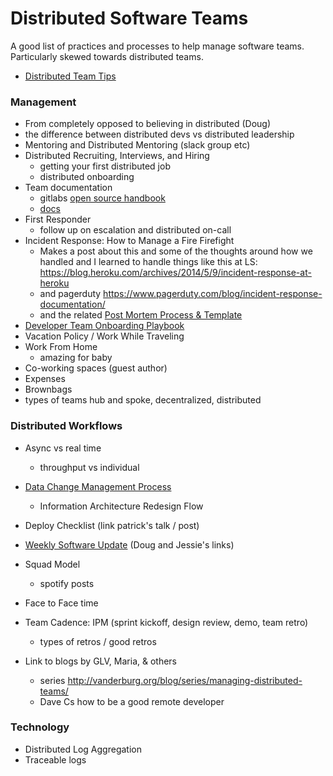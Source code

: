 # Distributed Software Teams

A good list of practices and processes to help manage software teams. Particularly skewed towards distributed teams.

* [Distributed Team Tips](https://www.mayerdan.com/tech%20management/2017/04/26/distributed-team-tips)

### Management

* From completely opposed to believing in distributed (Doug)
* the difference between distributed devs vs distributed leadership
* Mentoring and Distributed Mentoring (slack group etc)
* Distributed Recruiting, Interviews, and Hiring
  * getting your first distributed job 
  * distributed onboarding
* Team documentation
  * gitlabs [open source handbook](https://about.gitlab.com/2016/07/12/our-handbook-is-open-source-heres-why/)
  * [docs](https://about.gitlab.com/handbook/)
* First Responder
  * follow up on escalation and distributed on-call 
* Incident Response: How to Manage a Fire Firefight
  * Makes a post about this and some of the thoughts around how we handled and I learned to handle things like this at LS:
https://blog.heroku.com/archives/2014/5/9/incident-response-at-heroku
  * and pagerduty https://www.pagerduty.com/blog/incident-response-documentation/ 
  * and the related [Post Mortem Process & Template]()
* [Developer Team Onboarding Playbook](https://www.mayerdan.com/tech%20management/2015/08/25/dev-team-onboarding-playbook)
* Vacation Policy / Work While Traveling
* Work From Home
   * amazing for baby 
* Co-working spaces (guest author)
* Expenses
* Brownbags
* types of teams hub and spoke, decentralized, distributed

### Distributed Workflows

* Async vs real time
  * throughput vs individual 
* [Data Change Management Process](https://www.mayerdan.com/programming/2016/11/21/managing-rails-migrations)
   * Information Architecture Redesign Flow 
* Deploy Checklist (link patrick's talk / post)
* [Weekly Software Update](https://www.mayerdan.com/tech%20management/2017/05/18/weekly-software-updates) (Doug and Jessie's links)
* Squad Model
  * spotify posts 
* Face to Face time
* Team Cadence: IPM (sprint kickoff, design review, demo, team retro)
  * types of retros / good retros 

* Link to blogs by GLV, Maria, & others
   * series http://vanderburg.org/blog/series/managing-distributed-teams/ 
   * Dave Cs how to be a good remote developer 

### Technology

* Distributed Log Aggregation
* Traceable logs   